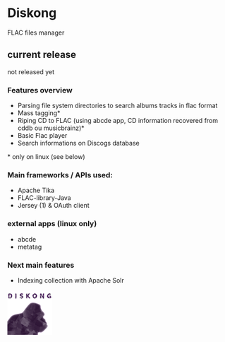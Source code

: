 # Diskong

FLAC files manager


## current release
not released yet


### Features overview
- Parsing file system directories to search albums tracks in flac format
- Mass tagging* 
- Riping CD to FLAC (using abcde app, CD information recovered from cddb ou musicbrainz)*
- Basic Flac player
- Search informations on Discogs database

\* only on linux (see below)
### Main frameworks / APIs used:
 - Apache Tika
 - FLAC-library-Java
 - Jersey (1) & OAuth client

### external apps (linux only)
* abcde
* metatag

### Next main features
* Indexing collection with Apache Solr

<div align="left">
        <img width="20%" src="/info/dk114.png" alt="Diskong logo" title="first logo"</img>
</div>